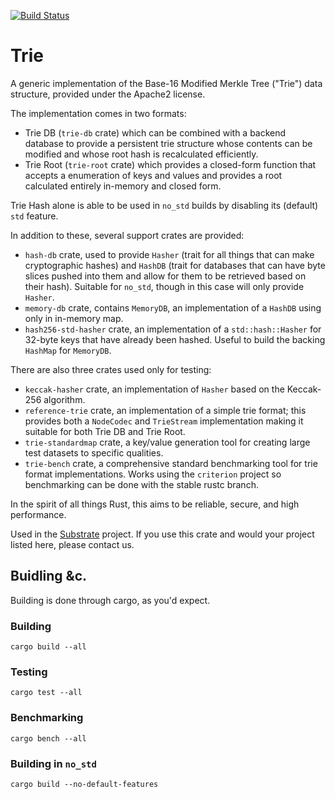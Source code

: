 [![Build Status](https://travis-ci.com/paritytech/trie.svg?branch=master)](https://travis-ci.com/paritytech/trie)
# Trie

A generic implementation of the Base-16 Modified Merkle Tree ("Trie") data structure,
provided under the Apache2 license.

The implementation comes in two formats:

- Trie DB (`trie-db` crate) which can be combined with a backend database to provide
   a persistent trie structure whose contents can be modified and whose root hash
   is recalculated efficiently.
- Trie Root (`trie-root` crate) which provides a closed-form function that accepts a
   enumeration of keys and values and provides a root calculated entirely in-memory and
   closed form.

Trie Hash alone is able to be used in `no_std` builds by disabling its (default)
`std` feature.

In addition to these, several support crates are provided:

- `hash-db` crate, used to provide `Hasher` (trait for all things that
   can make cryptographic hashes) and `HashDB` (trait for databases that can have byte
   slices pushed into them and allow for them to be retrieved based on their hash).
   Suitable for `no_std`, though in this case will only provide `Hasher`.
- `memory-db` crate, contains `MemoryDB`, an implementation of a `HashDB` using only
   in in-memory map.
- `hash256-std-hasher` crate, an implementation of a `std::hash::Hasher` for 32-byte
   keys that have already been hashed. Useful to build the backing `HashMap` for `MemoryDB`.

There are also three crates used only for testing:

- `keccak-hasher` crate, an implementation of `Hasher` based on the Keccak-256 algorithm.
- `reference-trie` crate, an implementation of a simple trie format; this provides both
   a `NodeCodec` and `TrieStream` implementation making it suitable for both Trie DB and
   Trie Root.
- `trie-standardmap` crate, a key/value generation tool for creating large test datasets
   to specific qualities.
- `trie-bench` crate, a comprehensive standard benchmarking tool for trie format
   implementations. Works using the `criterion` project so benchmarking can be done with
   the stable rustc branch.

In the spirit of all things Rust, this aims to be reliable, secure, and high performance.

Used in the [Substrate](https://parity.io/substrate) project. If you use this crate and
would your project listed here, please contact us.

## Buidling &c.

Building is done through cargo, as you'd expect.

### Building

```
cargo build --all
```

### Testing

```
cargo test --all
```

### Benchmarking

```
cargo bench --all
```

### Building in `no_std`

```
cargo build --no-default-features
```
